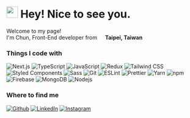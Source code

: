 <h1><img src="https://emojis.slackmojis.com/emojis/images/1531849430/4246/blob-sunglasses.gif?1531849430" width="30"/>  Hey! Nice to see you.</h1>

<p>Welcome to my page! </br> I'm Chun, Front-End developer from <img src="https://github.com/chunyulo-code/chunyulo-code/assets/73751851/03c284ca-ecc8-4b4f-bfc2-bcf754b6c74a" width="13"/> <b>Taipei, Taiwan</b></p>
<h3>Things I code with</h3>
<p>
  <img alt="Next.js" src="https://img.shields.io/badge/next-black?style=flat-square&logo=next.js&logoColor=white" />
  <img alt="TypeScript" src="https://img.shields.io/badge/typescript-blue?style=flat-square&logo=typescript&logoColor=white" /> 
  <img alt="JavaScript" src="https://img.shields.io/badge/javascript-ffca28?style=flat-square&logo=firebase&logoColor=black" />
  <img alt="Redux" src="https://img.shields.io/badge/redux-%23593d88.svg?style=flat-square&logo=redux&logoColor=white)" />
  <img alt="Tailwind CSS" src="https://img.shields.io/badge/tailwindcss-%2338B2AC.svg?style=flat-square&logo=tailwind-css&logoColor=white" />
  <img alt="Styled Components" src="https://img.shields.io/badge/-Styled_Components-db7092?style=flat-square&logo=styled-components&logoColor=white" />
  <img alt="Sass" src="https://img.shields.io/badge/-Sass-CC6699?style=flat-square&logo=sass&logoColor=white" />
  <img alt="Git" src="https://img.shields.io/badge/git-%23F05033.svg?style=flat-square&logo=git&logoColor=white" />
  <img alt="ESLint" src="https://img.shields.io/badge/eslint-4B32C3?style=flat-square&logo=eslint&logoColor=white" />
  <img alt="Prettier" src="https://img.shields.io/badge/-Prettier-F7B93E?style=flat-square&logo=prettier&logoColor=white" />
  <img alt="Yarn" src="https://img.shields.io/badge/yarn-%232C8EBB.svg?style=flat-square&logo=yarn&logoColor=white" />
  <img alt="npm" src="https://img.shields.io/badge/-NPM-CB3837?style=flat-square&logo=npm&logoColor=white" />
  <img alt="Firebase" src="https://img.shields.io/badge/firebase-ffca28?style=flat-square&logo=firebase&logoColor=black" />
  <img alt="MongoDB" src="https://img.shields.io/badge/-MongoDB-13aa52?style=flat-square&logo=mongodb&logoColor=white" />
  <img alt="Nodejs" src="https://img.shields.io/badge/-Nodejs-43853d?style=flat-square&logo=Node.js&logoColor=white" />
</p>

<h3>Where to find me</h3>
<p><a href="https://github.com/chunyulo-code" target="_blank"><img alt="Github" src="https://img.shields.io/badge/GitHub-%2312100E.svg?&style=for-the-badge&logo=Github&logoColor=white" /></a> <a href="www.linkedin.com/in/chunyulo" target="_blank"><img alt="LinkedIn" src="https://img.shields.io/badge/linkedin-%230077B5.svg?&style=for-the-badge&logo=linkedin&logoColor=white" /></a> <a href="https://www.instagram.com/chun.yu_lo/" target="_blank"><img alt="Instagram" src="https://img.shields.io/badge/instagram-%23833AB4.svg?&style=for-the-badge&logo=instagram&logoColor=white" /></a> 
</p>
